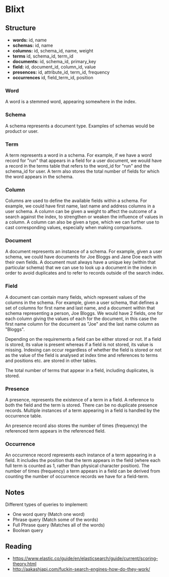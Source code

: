 # Blixt

## Structure

- **words:** id, name
- **schemas:** id, name
- **columns:** id, schema_id, name, weight
- **terms** id, schema_id, term_id
- **documents:** id, schema_id, primary_key
- **field:** id, document_id, column_id, value
- **presences:** id, attribute_id, term_id, frequency
- **occurrences** id, field_term_id, position

### Word

A word is a stemmed word, appearing somewhere in the index.

### Schema

A schema represents a document type. Examples of schemas would be product or user.

### Term

A term represents a word in a schema. For example, if we have a word record for "run" that appears in a field for a user
document, we would have a record in the terms table that refers to the word_id for "run" and the schema_id for user. A
term also stores the total number of fields for which the word appears in the schema.

### Column

Columns are used to define the available fields within a schema. For example, we could have first name, last name and
address columns in a user schema. A column can be given a weight to affect the outcome of a search against the index, to
strengthen or weaken the influence of values in a column. A column can also be given a type, which we can further use to
cast corresponding values, especially when making comparisons.

### Document

A document represents an instance of a schema. For example, given a user schema, we could have documents for Joe Bloggs
and Jane Doe each with their own fields. A document must always have a unique key (within that particular schema) that 
we can use to look up a document in the index in order to avoid duplicates and to refer to records outside of the search
index.

### Field

A document can contain many fields, which represent values of the columns in the schema. For example, given a user
schema, that defines a set of columns for first name and last name, and a document within that schema representing a
person, Joe Bloggs. We would have 2 fields, one for each column giving the values of each for the document, in this case
the first name column for the document as "Joe" and the last name column as "Bloggs".

Depending on the requirements a field can be either stored or not. If a field is stored, its value is present whereas if
a field is not stored, its value is missing. Indexing can occur regardless of whether the field is stored or not as the
value of the field is analysed at index time and references to terms and positions etc. are stored in other tables.

The total number of terms that appear in a field, including duplicates, is stored.

### Presence

A presence, represents the existence of a term in a field. A reference to both the field and the term is stored. There
can be no duplicate presence records. Multiple instances of a term appearing in a field is handled by the occurrence
table.

An presence record also stores the number of times (frequency) the referenced term appears in the referenced field.

### Occurrence

An occurrence record represents each instance of a term appearing in a field. It includes the position that the term 
appears in the field (where each full term is counted as 1, rather than physical character position). The number of 
times (frequency) a term appears in a field can be derived from counting the number of occurrence records we have for a 
field-term.

## Notes

Different types of queries to implement:
- One word query (Match one word)
- Phrase query (Match some of the words)
- Full Phrase query (Matches all of the words)
- Boolean query

## Reading

- https://www.elastic.co/guide/en/elasticsearch/guide/current/scoring-theory.html
- http://aakashjapi.com/fuckin-search-engines-how-do-they-work/